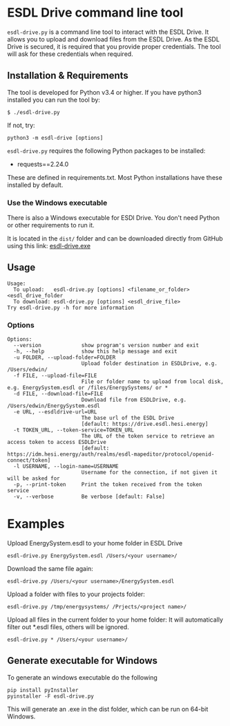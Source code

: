 # ESDL Drive command line tool
```esdl-drive.py``` is a command line tool to interact with the ESDL Drive. 
It allows you to upload and download files from the ESDL Drive. As the ESDL Drive
is secured, it is required that you provide proper credentials. The tool will ask 
for these credentials when required.

## Installation & Requirements
The tool is developed for Python v3.4 or higher. If you have python3 installed
you can run the tool by:

```$ ./esdl-drive.py```

If not, try:

```python3 -m esdl-drive [options]```

`esdl-drive.py` requires the following Python packages to be installed:
- requests==2.24.0

These are defined in requirements.txt. Most Python installations have these installed by default.

### Use the Windows executable
There is also a Windows executable for ESDl Drive. You don't need Python or other requirements to run it.

It is located in the `dist/` folder and can be downloaded directly from GitHub using this link: [esdl-drive.exe](https://raw.github.../../)


## Usage
```
Usage:                                                                        
  To upload:   esdl-drive.py [options] <filename_or_folder> <esdl_drive_folder
  To download: esdl-drive.py [options] <esdl_drive_file>                      
Try esdl-drive.py -h for more information                                     
```

### Options
```                                                                              
Options:                                                                      
  --version             show program's version number and exit                
  -h, --help            show this help message and exit                       
  -u FOLDER, --upload-folder=FOLDER                                           
                        Upload folder destination in ESDLDrive, e.g. /Users/edwin/                                         
  -f FILE, --upload-file=FILE                                                 
                        File or folder name to upload from local disk, e.g. EnergySystem.esdl or /files/EnergySystems/ or *       
  -d FILE, --download-file=FILE                                               
                        Download file from ESDLDrive, e.g. /Users/edwin/EnergySystem.esdl                        
  -e URL, --esdldrive-url=URL                                                 
                        The base url of the ESDL Drive 
                        [default: https://drive.esdl.hesi.energy]                       
  -t TOKEN_URL, --token-service=TOKEN_URL                                     
                        The URL of the token service to retrieve an access token to access ESDLDrive 
                        [default: https://idm.hesi.energy/auth/realms/esdl-mapeditor/protocol/openid-connect/token]              
  -l USERNAME, --login-name=USERNAME                                          
                        Username for the connection, if not given it will be asked for                                             
  -p, --print-token     Print the token received from the token service       
  -v, --verbose         Be verbose [default: False]                           
```

# Examples
Upload EnergySystem.esdl to your home folder in ESDL Drive
```
esdl-drive.py EnergySystem.esdl /Users/<your username>/
```

Download the same file again:
```
esdl-drive.py /Users/<your username>/EnergySystem.esdl
```

Upload a folder with files to your projects folder:
```
esdl-drive.py /tmp/energysystems/ /Prjects/<project name>/
```

Upload all files in the current folder to your home folder:
It will automatically filter out *.esdl files, others will be ignored.
```
esdl-drive.py * /Users/<your username>/
```

## Generate executable for Windows
To generate an windows executable do the following
```buildoutcfg
pip install pyInstaller
pyinstaller -F esdl-drive.py
```
This will generate an .exe in the dist folder, which can be run on 64-bit Windows.
